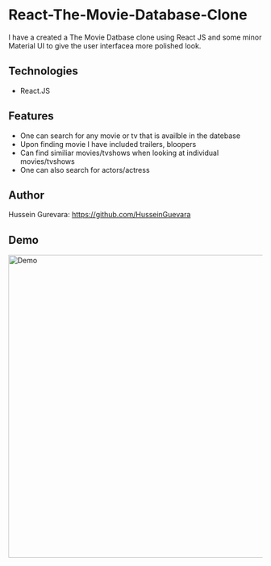 # React-The-Movie-Database-Clone
I have a created a The Movie Datbase clone using React JS and some minor Material UI to give the user interfacea more polished look. 

## Technologies
* React.JS 

## Features 
* One can search for any movie or tv that is availble in the datebase
* Upon finding movie I have included trailers, bloopers 
* Can find similiar movies/tvshows when looking at individual movies/tvshows
* One can also search for actors/actress

## Author 
Hussein Gurevara: https://github.com/HusseinGuevara

## Demo 
<img src="https://github.com/HusseinGuevara/React-The-Movie-Database-Clone/blob/main/tmdb.gif" width="600" alt="Demo" />

